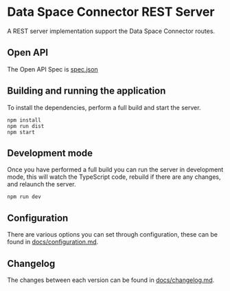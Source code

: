 # Data Space Connector REST Server

A REST server implementation support the Data Space Connector routes.

## Open API

The Open API Spec is [spec.json](./docs/open-api/spec.json)

## Building and running the application

To install the dependencies, perform a full build and start the server.

```shell
npm install
npm run dist
npm start
```

## Development mode

Once you have performed a full build you can run the server in development mode, this will watch the TypeScript code, rebuild if there are any changes, and relaunch the server.

```shell
npm run dev
```

## Configuration

There are various options you can set through configuration, these can be found in [docs/configuration.md](docs/configuration.md).

## Changelog

The changes between each version can be found in [docs/changelog.md](docs/changelog.md).
